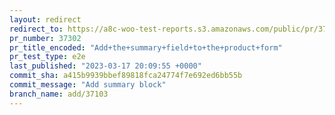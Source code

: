 ```yaml
---
layout: redirect
redirect_to: https://a8c-woo-test-reports.s3.amazonaws.com/public/pr/37302/e2e/index.html
pr_number: 37302
pr_title_encoded: "Add+the+summary+field+to+the+product+form"
pr_test_type: e2e
last_published: "2023-03-17 20:09:55 +0000"
commit_sha: a415b9939bbef89818fca24774f7e692ed6bb55b
commit_message: "Add summary block"
branch_name: add/37103
---
```

